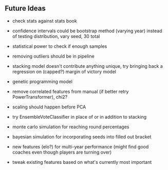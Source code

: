 ## Future Ideas

* check stats against stats book
* confidence intervals could be bootstrap method (varying year) instead of testing distribution, vary seed, 30 total
* statistical power to check if enough samples

* removing outliers should be in pipeline
* stacking model doesn't contribute anything unique, try bringing back a regression on (capped?) margin of victory model
* genetic programming model
* remove correlated features from manual (if better retry PowerTransformer), chi2?
* scaling should happen before PCA
* try EnsembleVoteClassifier in place of or in addition to stacking

* monte carlo simulation for reaching round percentages
* bayesian simulation for incorporating seeds into filled out bracket

* new features (elo?) for multi-year performance (might find good coaches even though players are turning over)
* tweak existing features based on what's currently most important
